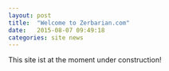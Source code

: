 ```yaml
---
layout: post
title:  "Welcome to Zerbarian.com"
date:   2015-08-07 09:49:18
categories: site news
---
```

This site ist at the moment under construction!
